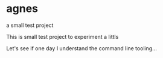 # agnes
a small test project

This is small test project to experiment a littls

Let's see if one day I understand the command line tooling...
